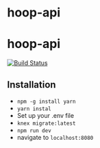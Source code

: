 # hoop-api

# hoop-api
[![Build Status](https://travis-ci.org/hoop/hoop-api.svg?branch=master)](https://travis-ci.org/hoop/hoop-api)

## Installation
* `npm -g install yarn`
* `yarn instal`
* Set up your .env file
* `knex migrate:latest`
* `npm run dev`
* navigate to `localhost:8080`

